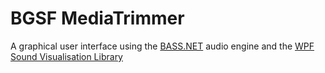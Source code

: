 # BGSF MediaTrimmer

A graphical user interface using the [BASS.NET](http://bass.radio42.com/) audio engine and the [WPF Sound Visualisation Library](https://wpfsvl.codeplex.com/)
